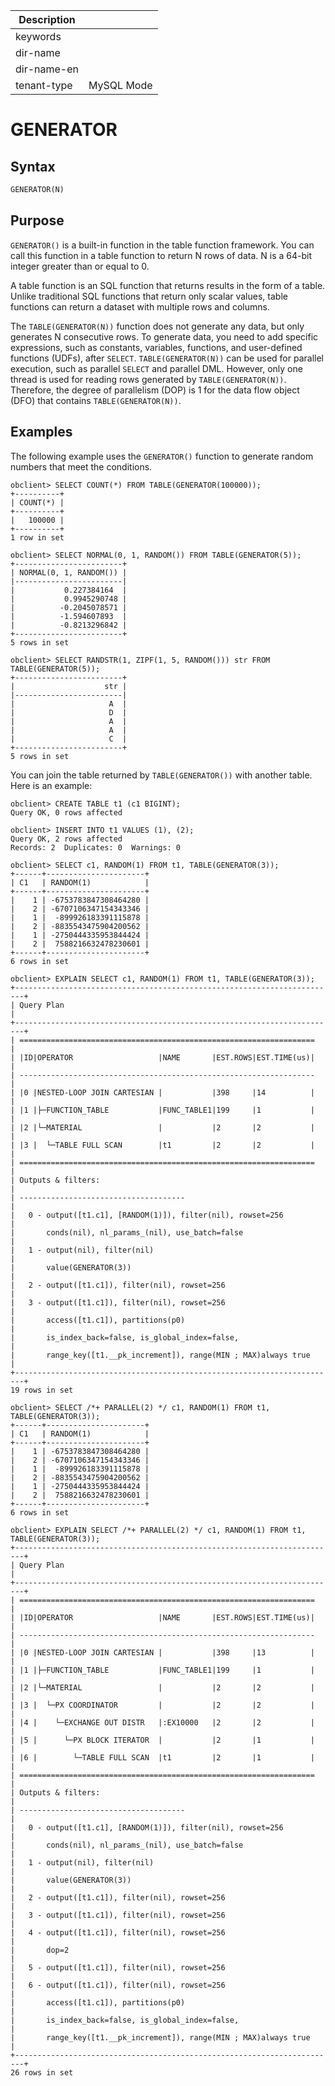 | Description   |                 |
|---------------|-----------------|
| keywords      |                 |
| dir-name      |                 |
| dir-name-en   |                 |
| tenant-type   | MySQL Mode      |

# GENERATOR

## Syntax

```sql
GENERATOR(N)
```

## Purpose

`GENERATOR()` is a built-in function in the table function framework. You can call this function in a table function to return N rows of data. N is a 64-bit integer greater than or equal to 0. 

A table function is an SQL function that returns results in the form of a table. Unlike traditional SQL functions that return only scalar values, table functions can return a dataset with multiple rows and columns. 

The `TABLE(GENERATOR(N))` function does not generate any data, but only generates N consecutive rows. To generate data, you need to add specific expressions, such as constants, variables, functions, and user-defined functions (UDFs), after `SELECT`. `TABLE(GENERATOR(N))` can be used for parallel execution, such as parallel `SELECT` and parallel DML. However, only one thread is used for reading rows generated by `TABLE(GENERATOR(N))`. Therefore, the degree of parallelism (DOP) is 1 for the data flow object (DFO) that contains `TABLE(GENERATOR(N))`. 


## Examples

The following example uses the `GENERATOR()` function to generate random numbers that meet the conditions. 

```shell
obclient> SELECT COUNT(*) FROM TABLE(GENERATOR(100000));
+----------+
| COUNT(*) |
+----------+
|   100000 |
+----------+
1 row in set

obclient> SELECT NORMAL(0, 1, RANDOM()) FROM TABLE(GENERATOR(5));
+------------------------+
| NORMAL(0, 1, RANDOM()) |
|------------------------|
|           0.227384164  |
|           0.9945290748 |
|          -0.2045078571 |
|          -1.594607893  |
|          -0.8213296842 |
+------------------------+
5 rows in set

obclient> SELECT RANDSTR(1, ZIPF(1, 5, RANDOM())) str FROM TABLE(GENERATOR(5));
+------------------------+
|                    str |
|------------------------|
|                     A  |
|                     D  |
|                     A  |
|                     A  |
|                     C  |
+------------------------+
5 rows in set
```

You can join the table returned by `TABLE(GENERATOR())` with another table. Here is an example:

```shell
obclient> CREATE TABLE t1 (c1 BIGINT);
Query OK, 0 rows affected

obclient> INSERT INTO t1 VALUES (1), (2);
Query OK, 2 rows affected
Records: 2  Duplicates: 0  Warnings: 0

obclient> SELECT c1, RANDOM(1) FROM t1, TABLE(GENERATOR(3));
+------+----------------------+
| C1   | RANDOM(1)            |
+------+----------------------+
|    1 | -6753783847308464280 |
|    2 | -6707106347154343346 |
|    1 |  -899926183391115878 |
|    2 | -8835543475904200562 |
|    1 | -2750444335953844424 |
|    2 |  7588216632478230601 |
+------+----------------------+
6 rows in set

obclient> EXPLAIN SELECT c1, RANDOM(1) FROM t1, TABLE(GENERATOR(3));
+------------------------------------------------------------------------+
| Query Plan                                                             |
+------------------------------------------------------------------------+
| ==================================================================     |
| |ID|OPERATOR                   |NAME       |EST.ROWS|EST.TIME(us)|     |
| ------------------------------------------------------------------     |
| |0 |NESTED-LOOP JOIN CARTESIAN |           |398     |14          |     |
| |1 |├─FUNCTION_TABLE           |FUNC_TABLE1|199     |1           |     |
| |2 |└─MATERIAL                 |           |2       |2           |     |
| |3 |  └─TABLE FULL SCAN        |t1         |2       |2           |     |
| ==================================================================     |
| Outputs & filters:                                                     |
| -------------------------------------                                  |
|   0 - output([t1.c1], [RANDOM(1)]), filter(nil), rowset=256            |
|       conds(nil), nl_params_(nil), use_batch=false                     |
|   1 - output(nil), filter(nil)                                         |
|       value(GENERATOR(3))                                              |
|   2 - output([t1.c1]), filter(nil), rowset=256                         |
|   3 - output([t1.c1]), filter(nil), rowset=256                         |
|       access([t1.c1]), partitions(p0)                                  |
|       is_index_back=false, is_global_index=false,                      |
|       range_key([t1.__pk_increment]), range(MIN ; MAX)always true      |
+------------------------------------------------------------------------+
19 rows in set

obclient> SELECT /*+ PARALLEL(2) */ c1, RANDOM(1) FROM t1, TABLE(GENERATOR(3));
+------+----------------------+
| C1   | RANDOM(1)            |
+------+----------------------+
|    1 | -6753783847308464280 |
|    2 | -6707106347154343346 |
|    1 |  -899926183391115878 |
|    2 | -8835543475904200562 |
|    1 | -2750444335953844424 |
|    2 |  7588216632478230601 |
+------+----------------------+
6 rows in set

obclient> EXPLAIN SELECT /*+ PARALLEL(2) */ c1, RANDOM(1) FROM t1, TABLE(GENERATOR(3));
+------------------------------------------------------------------------+
| Query Plan                                                             |
+------------------------------------------------------------------------+
| ==================================================================     |
| |ID|OPERATOR                   |NAME       |EST.ROWS|EST.TIME(us)|     |
| ------------------------------------------------------------------     |
| |0 |NESTED-LOOP JOIN CARTESIAN |           |398     |13          |     |
| |1 |├─FUNCTION_TABLE           |FUNC_TABLE1|199     |1           |     |
| |2 |└─MATERIAL                 |           |2       |2           |     |
| |3 |  └─PX COORDINATOR         |           |2       |2           |     |
| |4 |    └─EXCHANGE OUT DISTR   |:EX10000   |2       |2           |     |
| |5 |      └─PX BLOCK ITERATOR  |           |2       |1           |     |
| |6 |        └─TABLE FULL SCAN  |t1         |2       |1           |     |
| ==================================================================     |
| Outputs & filters:                                                     |
| -------------------------------------                                  |
|   0 - output([t1.c1], [RANDOM(1)]), filter(nil), rowset=256            |
|       conds(nil), nl_params_(nil), use_batch=false                     |
|   1 - output(nil), filter(nil)                                         |
|       value(GENERATOR(3))                                              |
|   2 - output([t1.c1]), filter(nil), rowset=256                         |
|   3 - output([t1.c1]), filter(nil), rowset=256                         |
|   4 - output([t1.c1]), filter(nil), rowset=256                         |
|       dop=2                                                            |
|   5 - output([t1.c1]), filter(nil), rowset=256                         |
|   6 - output([t1.c1]), filter(nil), rowset=256                         |
|       access([t1.c1]), partitions(p0)                                  |
|       is_index_back=false, is_global_index=false,                      |
|       range_key([t1.__pk_increment]), range(MIN ; MAX)always true      |
+------------------------------------------------------------------------+
26 rows in set
```
